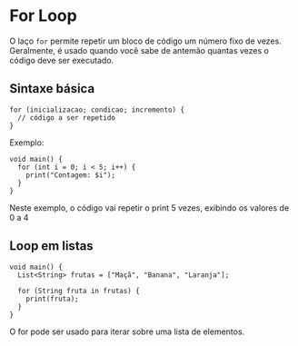 # For Loop

O laço ```for``` permite repetir um bloco de código um número fixo de vezes.
Geralmente, é usado quando você sabe de antemão quantas vezes o código deve
ser executado.

## Sintaxe básica

```
for (inicializacao; condicao; incremento) {
  // código a ser repetido
}
```

Exemplo:

```
void main() {
  for (int i = 0; i < 5; i++) {
    print("Contagem: $i");
  }
}
```

Neste exemplo, o código vai repetir o print 5 vezes, exibindo os valores de 0 a 4

## Loop em listas

```
void main() {
  List<String> frutas = ["Maçã", "Banana", "Laranja"];

  for (String fruta in frutas) {
    print(fruta);
  }
}
```
O for pode ser usado para iterar sobre uma lista de elementos.

